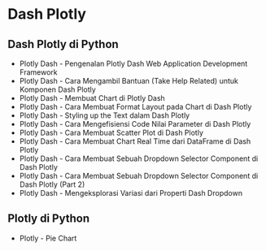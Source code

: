 # Dash Plotly

## Dash Plotly di Python
- Plotly Dash - Pengenalan Plotly Dash Web Application Development Framework
- Plotly Dash - Cara Mengambil Bantuan (Take Help Related) untuk Komponen Dash Plotly
- Plotly Dash - Membuat Chart di Plotly Dash
- Plotly Dash - Cara Membuat Format Layout pada Chart di Dash Plotly
- Plotly Dash - Styling up the Text dalam Dash Plotly
- Plotly Dash - Cara Mengefisiensi Code Nilai Parameter di Dash Plotly
- Plotly Dash - Cara Membuat Scatter Plot di Dash Plotly
- Plotly Dash - Cara Membuat Chart Real Time dari DataFrame di Dash Plotly
- Plotly Dash - Cara Membuat Sebuah Dropdown Selector Component di Dash Plotly
- Plotly Dash - Cara Membuat Sebuah Dropdown Selector Component di Dash Plotly (Part 2)
- Plotly Dash - Mengeksplorasi Variasi dari Properti Dash Dropdown


## Plotly di Python
- Plotly - Pie Chart
